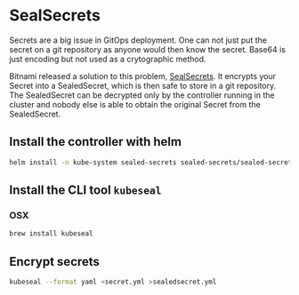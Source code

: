 # SealSecrets

Secrets are a big issue in GitOps deployment. One can not just put the secret on a git repository as anyone would then know the secret. Base64 is just encoding but not used as a crytographic method.

Bitnami released a solution to this problem, [SealSecrets](https://github.com/bitnami-labs/sealed-secrets/). It encrypts your Secret into a SealedSecret, which is then safe to store in a git repository. The SealedSecret can be decrypted only by the controller running in the cluster and nobody else is able to obtain the original Secret from the SealedSecret.

## Install the controller with helm

```bash
helm install -n kube-system sealed-secrets sealed-secrets/sealed-secrets -f values.yaml
```
## Install the CLI tool `kubeseal`
### OSX

```bash
brew install kubeseal
```
## Encrypt secrets

```bash
kubeseal --format yaml <secret.yml >sealedsecret.yml
```
